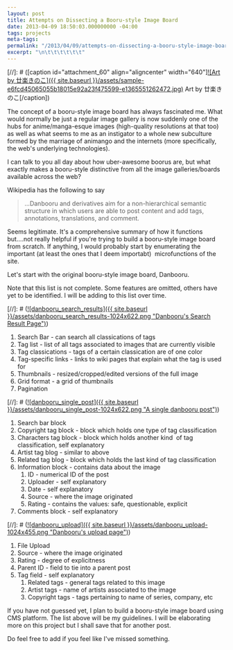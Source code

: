 ```yaml
---
layout: post
title: Attempts on Dissecting a Booru-style Image Board
date: 2013-04-09 18:50:03.000000000 -04:00
tags: projects
meta-tags:
permalink: "/2013/04/09/attempts-on-dissecting-a-booru-style-image-board/"
excerpt: "\n\t\t\t\t\t\t"
---
```

[//]: # ([caption id="attachment_60" align="aligncenter" width="640"][![Art by 廿楽きのこ]({{ site.baseurl }}/assets/sample-e6fcd45065055b18015e92a23f475599-e1365551262472.jpg)](http://blog.7thwraith.net/wp-content/uploads/2013/04/sample-e6fcd45065055b18015e92a23f475599-e1365551262472.jpg) Art by 廿楽きのこ[/caption])

The concept of a booru-style image board has always fascinated me. What would normally be just a regular image gallery is now suddenly one of the hubs for anime/manga-esque images (high-quality resolutions at that too) as well as what seems to me as an instigator to a whole new subculture formed by the marriage of animango and the internets (more specifically, the web's underlying technologies).

I can talk to you all day about how uber-awesome boorus are, but what exactly makes a booru-style distinctive from all the image galleries/boards available across the web?

Wikipedia has the following to say

> ...Danbooru and derivatives aim for a non-hierarchical semantic structure in which users are able to post content and add tags, annotations, translations, and comment.

Seems legitimate. It's a comprehensive summary of how it functions but....not really helpful if you're trying to build a booru-style image board from scratch. If anything, I would probably start by enumerating the important (at least the ones that I deem importabt)  microfunctions of the site.

Let's start with the original booru-style image board, Danbooru.

Note that this list is not complete. Some features are omitted, others have yet to be identified. I will be adding to this list over time.

[//]: # ([![danbooru_search_results]({{ site.baseurl }}/assets/danbooru_search_results-1024x622.png "Danbooru's Search Result Page")](http://blog.7thwraith.net/wp-content/uploads/2013/04/danbooru_search_results.png))

1.  Search Bar - can search all classications of tags
2.  Tag list - list of all tags associated to images that are currently visible
3.  Tag classications - tags of a certain classication are of one color
4.  Tag-specific links - links to wiki pages that explain what the tag is used for
5.  Thumbnails - resized/cropped/edited versions of the full image
6.  Grid format - a grid of thumbnails
7.  Pagination

[//]: # ([![danbooru_single_post]({{ site.baseurl }}/assets/danbooru_single_post-1024x622.png "A single danbooru post")](http://blog.7thwraith.net/wp-content/uploads/2013/04/danbooru_single_post.png))

1.  Search bar block
2.  Copyright tag block - block which holds one type of tag classification
3.  Characters tag block - block which holds another kind  of tag classification, self explanatory
4.  Artist tag blog - similar to above
5.  Related tag blog - block which holds the last kind of tag classification
6.  Information block - contains data about the image
    1.  ID - numerical ID of the post
    2.  Uploader - self explanatory
    3.  Date - self explanatory
    4.  Source - where the image originated
    5.  Rating - contains the values: safe, questionable, explicit
7.  Comments block - self explanatory

[//]: # ([![danbooru_upload]({{ site.baseurl }}/assets/danbooru_upload-1024x455.png "Danbooru's upload page")](http://blog.7thwraith.net/wp-content/uploads/2013/04/danbooru_upload.png))

1.  File Upload
2.  Source - where the image originated
3.  Rating - degree of explicitness
4.  Parent ID - field to tie into a parent post
5.  Tag field - self explanatory
    1.  Related tags - general tags related to this image
    2.  Artist tags - name of artists associated to the image
    3.  Copyright tags - tags pertaining to name of series, company, etc

If you have not guessed yet, I plan to build a booru-style image board using CMS platform. The list above will be my guidelines. I will be elaborating more on this project but I shall save that for another post.

Do feel free to add if you feel like I've missed something.